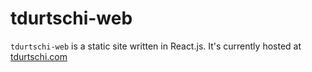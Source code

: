 # tdurtschi-web

`tdurtschi-web` is a static site written in React.js. It's currently hosted at [tdurtschi.com](https://www.tdurtschi.com)
